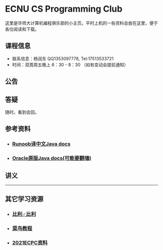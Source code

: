 ECNU CS Programming Club
======
这里是华师大计算机编程俱乐部的小主页。平时上机的一些资料会放在这里，便于各位阅读和下载。



<h2>课程信息</h2>

* 联系信息：杨润东 QQ1353097778, Tel:17513533721
* 时间：双周周五晚上 6：30 - 8：30 （如有变动会提前通知）



## 公告

### 

## 答疑

随时。看到会回。



## 参考资料

* <h3><a target="_blank" href="https://www.runoob.com/manual/jdk11api/index.html">Runoob译中文Java docs</a></h3>

* <h3><a target="_blank" href="https://docs.oracle.com/en/java/javase/11/docs/api/">Oracle原版Java docs(可能要翻墙)</a></h3>

<h2>讲义</h2>




-----



## 其它学习资源

* <h3><a target="_blank" href="https://www.bilibili.com">比利♂比利</a></h3>
* <h3><a target="_blank" href="https://www.runoob.com">菜鸟教程</a></h3>

* <h3><a target="_blank" href="https://www.ecpc.top/ECPC_2021/index.html">2021ECPC资料</a></h3>

